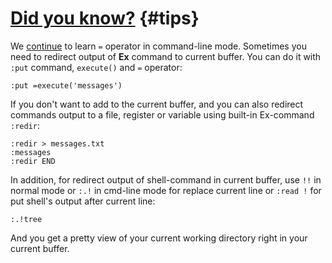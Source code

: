 # [Did you know?](#tips) {#tips}

We [continue](https://this-week-in-neovim.org/2023/Jan/16#tips) to learn `=` operator in command-line mode. Sometimes you need to redirect output of **Ex** command to current buffer.
You can do it with `:put` command, `execute()` and `=` operator:

```
:put =execute('messages')
```

If you don't want to add to the current buffer, and you can also redirect commands output to a file, register or variable using built-in Ex-command `:redir`:

```
:redir > messages.txt
:messages
:redir END
```

In addition, for redirect output of shell-command in current buffer, use `!!` in normal mode or `:.!` in cmd-line mode for replace current line or `:read !` for put shell's output after current line:

```
:.!tree
```

And you get a pretty view of your current working directory right in your current buffer.
